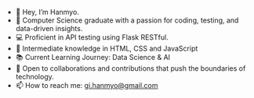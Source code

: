 - 👋 Hey, I’m Hanmyo.
- 🚀 Computer Science graduate with a passion for coding, testing, and data-driven insights.
- 💻 Proficient in API testing using Flask RESTful.
- 🧪 Intermediate knowledge in HTML, CSS and JavaScript
- 📚 Current Learning Journey: Data Science & AI
- 🌟 Open to collaborations and contributions that push the boundaries of technology.
- 📫 How to reach me: gi.hanmyo@gmail.com



